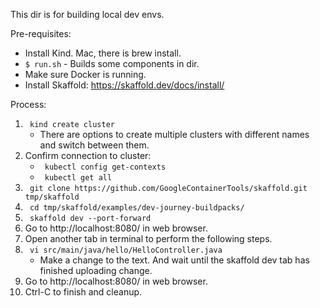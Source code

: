 This dir is for building local dev envs.

Pre-requisites:
* Install Kind. Mac, there is brew install. 
* ```$ run.sh``` - Builds some components in dir.
* Make sure Docker is running. 
* Install Skaffold: https://skaffold.dev/docs/install/

Process:
1. ``` kind create cluster``` 
    * There are options to create multiple clusters with different names and switch between them. 
2. Confirm connection to cluster:
    * ``` kubectl config get-contexts```
    * ``` kubectl get all```
2. ``` git clone https://github.com/GoogleContainerTools/skaffold.git tmp/skaffold```
3. ``` cd tmp/skaffold/examples/dev-journey-buildpacks/``` 
4. ``` skaffold dev --port-forward``` 
5. Go to http://localhost:8080/ in web browser. 
6. Open another tab in terminal to perform the following steps. 
7. ``` vi src/main/java/hello/HelloController.java```  
    * Make a change to the text. And wait until the skaffold dev tab has finished uploading change.
8. Go to http://localhost:8080/ in web browser. 
9. Ctrl-C to finish and cleanup.
